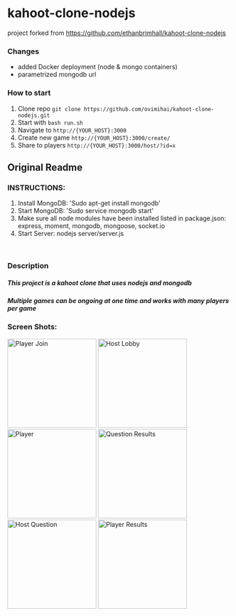 # kahoot-clone-nodejs

project forked from https://github.com/ethanbrimhall/kahoot-clone-nodejs

### Changes
- added Docker deployment (node & mongo containers)
- parametrized mongodb url

### How to start

1. Clone repo ```git clone https://github.com/ovimihai/kahoot-clone-nodejs.git```
2. Start with ```bash run.sh```
3. Navigate to `http://{YOUR_HOST}:3000`
4. Create new game `http://{YOUR_HOST}:3000/create/`
5. Share to players `http://{YOUR_HOST}:3000/host/?id=x`

## Original Readme

<h3>INSTRUCTIONS:</h3>
<ol>
  <li>Install MongoDB: 'Sudo apt-get install mongodb'</li>
  <li>Start MongoDB: 'Sudo service mongodb start'</li>
  <li>Make sure all node modules have been installed listed in package.json: express, moment, mongodb, mongoose, socket.io</li>
  <li>Start Server: nodejs server/server.js</li>
</ol>
<br>
<h3>Description</h3>
<h5>This project is a kahoot clone that uses nodejs and mongodb</h5>
<h5>Multiple games can be ongoing at one time and works with many players per game</h5>
<h3>Screen Shots:</h3>
<img src="Screenshots/join.png" height="200" width="auto" alt="Player Join"/>
<img src="Screenshots/hostJoin.png" height="200" width="auto" alt="Host Lobby"/>
<img src="Screenshots/player.png" height="200" width="auto" alt="Player"/>
<img src="Screenshots/questionResults.png" height="200" width="auto" alt="Question Results"/>
<img src="Screenshots/hostQuestion.png" height="200" width="auto" alt="Host Question"/>
<img src="Screenshots/incorrect.png" height="200" width="auto" alt="Player Results"/>
